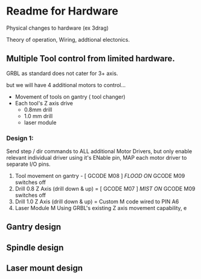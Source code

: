 # Readme for Hardware

Physical changes to hardware (ex 3drag)

Theory of operation, Wiring, addtional electonics.

## Multiple Tool control from limited hardware.

GRBL as standard does not cater for 3+ axis.

but we will have 4 additional motors to control...

- Movement of tools on gantry ( tool changer)
- Each tool's Z axis drive
    - 0.8mm drill
    - 1.0 mm drill
    - laser module

### Design 1:
Send step / dir commands to ALL additional Motor Drivers, but only enable relevant individual driver using it's ENable pin,  MAP each motor driver to separate I/O pins.
1. Tool movement on gantry - [ GCODE M08 ] *FLOOD ON*  GCODE M09 switches off
2. Drill 0.8 Z Axis (drill down & up) = [ GCODE M07 ] *MIST ON*   GCODE M09 switches off
3. Drill 1.0 Z Axis (drill down & up) =  Custom M code wired to PIN A6
4. Laser Module
M Using GRBL's existing Z axis movement capability, e



## Gantry design

## Spindle design

## Laser mount design
